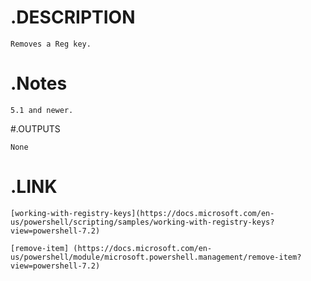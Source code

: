 # .DESCRIPTION

    Removes a Reg key.

# .Notes

    5.1 and newer.

#.OUTPUTS

    None

# .LINK


    [working-with-registry-keys](https://docs.microsoft.com/en-us/powershell/scripting/samples/working-with-registry-keys?view=powershell-7.2)

    [remove-item] (https://docs.microsoft.com/en-us/powershell/module/microsoft.powershell.management/remove-item?view=powershell-7.2)
